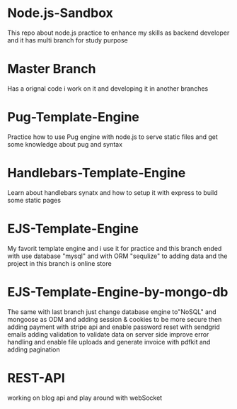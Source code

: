 # Node.js-Sandbox
This repo about node.js practice to enhance my skills as backend developer and it has multi branch for study purpose 
# Master Branch
Has a orignal code i work on it and developing it in another branches
# Pug-Template-Engine
Practice how to use Pug engine with node.js to serve static files and get some knowledge about pug and syntax
# Handlebars-Template-Engine
Learn about handlebars synatx and how to setup it with express to build some static pages  
# EJS-Template-Engine 
My favorit template engine and i use it for practice and this branch ended with use database "mysql" and with ORM "sequlize" to adding data
and the project in this branch is online store
# EJS-Template-Engine-by-mongo-db
 The same with last branch just change database engine to"NoSQL" and mongoose as ODM and adding session & cookies to be more secure then adding payment with stripe api and enable password reset with sendgrid emails adding validation to validate data on server side improve error handling and enable file uploads and generate invoice with pdfkit and adding pagination 
# REST-API
working on blog api and play around with webSocket 

